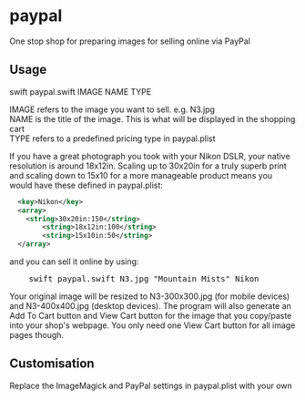 # paypal
One stop shop for preparing images for selling online via PayPal

## Usage
swift paypal.swift IMAGE NAME TYPE

IMAGE refers to the image you want to sell. e.g. N3.jpg  
NAME is the title of the image. This is what will be displayed in the shopping cart  
TYPE refers to a predefined pricing type in paypal.plist

If you have a great photograph you took with your Nikon DSLR, your native resolution is around 18x12in. Scaling up to 30x20in for a truly superb print and scaling down to 15x10 for a more manageable product means you would have these defined in paypal.plist:

```xml
  <key>Nikon</key>
  <array>
  	<string>30x20in:150</string>
		<string>18x12in:100</string>
		<string>15x10in:50</string>
  </array>
```

and you can sell it online by using:

<pre>
	swift paypal.swift N3.jpg "Mountain Mists" Nikon
</pre>

Your original image will be resized to N3-300x300.jpg (for mobile devices) and N3-400x400.jpg (desktop devices). The program will also generate an Add To Cart button and View Cart button for the image that you copy/paste into your shop's webpage. You only need one View Cart button for all image pages though.

## Customisation
Replace the ImageMagick and PayPal settings in paypal.plist with your own
